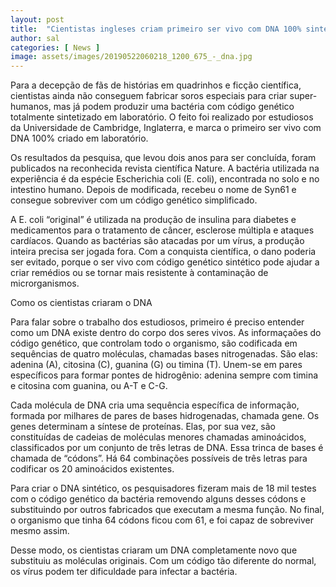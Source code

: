 ```yaml
---
layout: post
title:  "Cientistas ingleses criam primeiro ser vivo com DNA 100% sintético"
author: sal
categories: [ News ]
image: assets/images/20190522060218_1200_675_-_dna.jpg
---
```

Para a decepção de fãs de histórias em quadrinhos e ficção científica, cientistas ainda não conseguem fabricar soros especiais para criar super-humanos, mas já podem produzir uma bactéria com código genético totalmente sintetizado em laboratório. O feito foi realizado por estudiosos da Universidade de Cambridge, Inglaterra, e marca o primeiro ser vivo com DNA 100% criado em laboratório.

Os resultados da pesquisa, que levou dois anos para ser concluída, foram publicados na reconhecida revista científica Nature. A bactéria utilizada na experiência é da espécie Escherichia coli (E. coli), encontrada no solo e no intestino humano. Depois de modificada, recebeu o nome de Syn61 e consegue sobreviver com um código genético simplificado.

A E. coli “original” é utilizada na produção de insulina para diabetes e medicamentos para o tratamento de câncer, esclerose múltipla e ataques cardíacos. Quando as bactérias são atacadas por um vírus, a produção inteira precisa ser jogada fora. Com a conquista científica, o dano poderia ser evitado, porque o ser vivo com código genético sintético pode ajudar a criar remédios ou se tornar mais resistente à contaminação de microrganismos.

Como os cientistas criaram o DNA

Para falar sobre o trabalho dos estudiosos, primeiro é preciso entender como um DNA existe dentro do corpo dos seres vivos. As informaçaões do código genético, que controlam todo o organismo, são codificada em sequências de quatro moléculas, chamadas bases nitrogenadas. São elas: adenina (A), citosina (C), guanina (G) ou timina (T). Unem-se em pares específicos para formar pontes de hidrogênio: adenina sempre com timina e citosina com guanina, ou A-T e C-G.

Cada molécula de DNA cria uma sequência específica de informação, formada por milhares de pares de bases hidrogenadas, chamada gene. Os genes determinam a síntese de proteínas. Elas, por sua vez, são constituídas de cadeias de moléculas menores chamadas aminoácidos, classificados por um conjunto de três letras de DNA. Essa trinca de bases é chamada de “códons”. Há 64 combinações possíveis de três letras para codificar os 20 aminoácidos existentes.

Para criar o DNA sintético, os pesquisadores fizeram mais de 18 mil testes com o código genético da bactéria removendo alguns desses códons e substituindo por outros fabricados que executam a mesma função. No final, o organismo que tinha 64 códons ficou com 61, e foi capaz de sobreviver mesmo assim. 

Desse modo, os cientistas criaram um DNA completamente novo que substituiu as moléculas originais. Com um código tão diferente do normal, os vírus podem ter dificuldade para infectar a bactéria.
